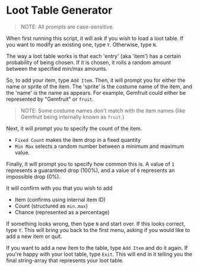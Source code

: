 # Loot Table Generator
> NOTE: All prompts are case-sensitive.

When first running this script, it will ask if you wish to load a loot table.
If you want to modify an existing one, type `Y`. Otherwise, type `N`.

The way a loot table works is that each 'entry' (aka 'item') has a certain probability of being chosen.
If it is chosen, it rolls a random amount between the specified min/max amounts.

So, to add your item, type `Add Item`. Then, it will prompt you for either the name or sprite of the item. The 'sprite' is the costume name of the item, and the 'name' is the name as appears. For example, Gemfruit could either be represented by "Gemfruit" or `fruit`.

> NOTE: Some costume names don't match with the item names (like Gemfruit being internally known as `fruit`.)

Next, it will prompt you to specify the count of the item.

- `Fixed Count` makes the item drop in a fixed quantity
- `Min Max` selects a random number between a minimum and maximum value.

Finally, it will prompt you to specify how common this is. A value of `1` represents a guaranteed drop (100%), and a value of `0` represents an impossible drop (0%).

It will confirm with you that you wish to add
- Item (confirms using internal item ID)
- Count (structured as `min`..`max`)
- Chance (represented as a percentage)

If something looks wrong, then type `N` and start over. If this looks correct, type `Y`. This will bring you back to the first menu, asking if you would like to add a new item or quit.

If you want to add a new item to the table, type `Add Item` and do it again. If you're happy with your loot table, type `Exit`. This will end in it telling you the final string-array that represents your loot table.